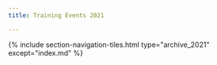 ```yaml
---
title: Training Events 2021

---
```


{% include section-navigation-tiles.html type="archive_2021" except="index.md" %}
